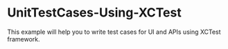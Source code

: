 # UnitTestCases-Using-XCTest


This example will help you to write test cases for UI and APIs using XCTest framework.
